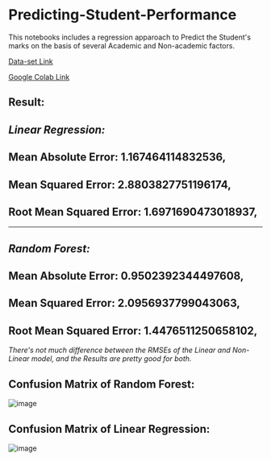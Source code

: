 # Predicting-Student-Performance
This notebooks includes a regression apparoach to Predict the Student's marks on the basis of several Academic and Non-academic factors.

[Data-set Link](https://archive.ics.uci.edu/ml/datasets/Student+Performance)


[Google Colab Link](https://colab.research.google.com/drive/1s0HUp4pOjGpSJXeg-NgoRn_1as3siufZ?usp=sharing)


Result:
--

*Linear Regression:*
--
Mean Absolute Error: 1.167464114832536,
-
Mean Squared Error: 2.8803827751196174,
-
Root Mean Squared Error: 1.6971690473018937,
-

------------------------------------------------
*Random Forest:*
--
Mean Absolute Error: 0.9502392344497608,
-
Mean Squared Error: 2.0956937799043063,
-
Root Mean Squared Error: 1.4476511250658102,
-


*There's not much difference between the RMSEs of the Linear and Non-Linear model, and the Results are pretty good for both.*


Confusion Matrix of Random Forest:
--
![image](https://user-images.githubusercontent.com/50799215/121773716-4ac92e00-cb9b-11eb-8bb3-485704cf59fc.png)

Confusion Matrix of Linear Regression:
--
![image](https://user-images.githubusercontent.com/50799215/121773770-a693b700-cb9b-11eb-9b5d-613c84cfa1a9.png)


